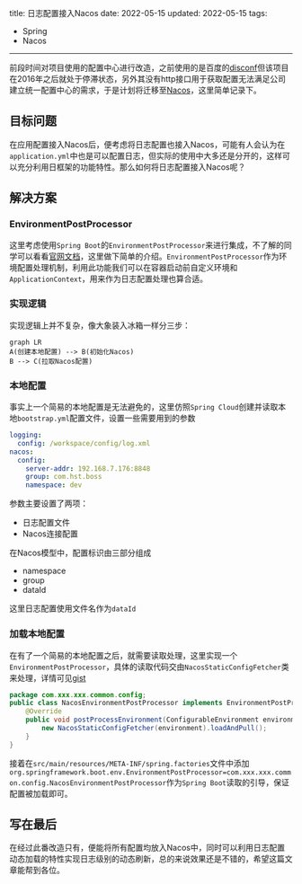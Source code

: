 title: 日志配置接入Nacos
date: 2022-05-15
updated: 2022-05-15
tags:
- Spring
- Nacos
---
前段时间对项目使用的配置中心进行改造，之前使用的是百度的[disconf](https://github.com/knightliao/disconf)但该项目在2016年之后就处于停滞状态，另外其没有http接口用于获取配置无法满足公司建立统一配置中心的需求，于是计划将迁移至[Nacos](https://nacos.io/zh-cn/)，这里简单记录下。

## 目标问题

在应用配置接入Nacos后，便考虑将日志配置也接入Nacos，可能有人会认为在`application.yml`中也是可以配置日志，但实际的使用中大多还是分开的，这样可以充分利用日框架的功能特性。那么如何将日志配置接入Nacos呢？

## 解决方案

### EnvironmentPostProcessor

这里考虑使用`Spring Boot`的`EnvironmentPostProcessor`来进行集成，不了解的同学可以看看[官网文档](https://docs.spring.io/spring-boot/docs/current/reference/html/howto.html#howto.application.customize-the-environment-or-application-context)，这里做下简单的介绍。`EnvironmentPostProcessor`作为环境配置处理机制，利用此功能我们可以在容器启动前自定义环境和`ApplicationContext`，用来作为日志配置处理也算合适。

### 实现逻辑

实现逻辑上并不复杂，像大象装入冰箱一样分三步：

```mermaid
graph LR
A(创建本地配置) --> B(初始化Nacos)
B --> C(拉取Nacos配置)
```

### 本地配置

事实上一个简易的本地配置是无法避免的，这里仿照`Spring Cloud`创建并读取本地`bootstrap.yml`配置文件，设置一些需要用到的参数

```yaml
logging:
  config: /workspace/config/log.xml
nacos:
  config:
    server-addr: 192.168.7.176:8848
    group: com.hst.boss
    namespace: dev
```

参数主要设置了两项：

- 日志配置文件
- Nacos连接配置

在Nacos模型中，配置标识由三部分组成

- namespace
- group
- dataId

这里日志配置使用文件名作为`dataId`

### 加载本地配置

在有了一个简易的本地配置之后，就需要读取处理，这里实现一个`EnvironmentPostProcessor`，具体的读取代码交由`NacosStaticConfigFetcher`类来处理，详情可见[gist](https://gist.github.com/gowsp/1423e16cc5ed416588b58bf8bf604b29)

```java
package com.xxx.xxx.common.config;
public class NacosEnvironmentPostProcessor implements EnvironmentPostProcessor {
    @Override
    public void postProcessEnvironment(ConfigurableEnvironment environment, SpringApplication application) {
        new NacosStaticConfigFetcher(environment).loadAndPull();
    }
}
```

接着在`src/main/resources/META-INF/spring.factories`文件中添加`org.springframework.boot.env.EnvironmentPostProcessor=com.xxx.xxx.common.config.NacosEnvironmentPostProcessor`作为`Spring Boot`读取的引导，保证配置被加载即可。

## 写在最后

在经过此番改造只有，便能将所有配置均放入Nacos中，同时可以利用日志配置动态加载的特性实现日志级别的动态刷新，总的来说效果还是不错的，希望这篇文章能帮到各位。